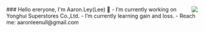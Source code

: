 <img align="right" src="https://github-readme-stats.vercel.app/api?username=Aaron-Ley&show_icons=true&icon_color=ff0000&text_color=800080&bg_color=AFEEEE&hide_title=true&hide=contribs" />
### Hello ereryone, I'm Aaron.Ley(Lee) 👋
- I’m currently working on Yonghui Superstores Co.,Ltd.
- I’m currently learning gain and loss.
- Reach me: aaronleenull@gmail.com




<!--
**Aaron-Ley/Aaron-Ley** is a ✨ _special_ ✨ repository because its `README.md` (this file) appears on your GitHub profile.

Here are some ideas to get you started:

- 🔭 I’m currently working on ...
- 🌱 I’m currently learning ...
- 👯 I’m looking to collaborate on ...
- 🤔 I’m looking for help with ...
- 💬 Ask me about ...
- 📫 How to reach me: ...
- 😄 Pronouns: ...
- ⚡ Fun fact: ...
-->
